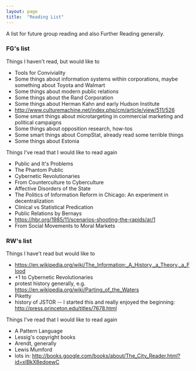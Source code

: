 ```yaml
---
layout: page
title:  "Reading List"
---
```


A list for future group reading and also Further Reading generally.

### FG's list  

Things I haven't read, but would like to

- Tools for Conviviality
- Some things about information systems within corporations, maybe something about Toyota and Walmart 
- Some things about modern public relations
- Some things about the Rand Corporation
- Some things about Herman Kahn and early Hudson Institute
- http://www.culturemachine.net/index.php/cm/article/view/511/526
- Some smart things about microtargeting in commercial marketing and political campaigns
- Some things about opposition research, how-tos
- Some smart things about CompStat, already read some terrible things
- Some things about Estonia

Things I've read that I would like to read again  

- Public and It's Problems
- The Phantom Public
- Cybernetic Revolutionaries
- From Counterculture to Cyberculture
- Affective Disorders of the State
- The Politics of Information Reform in Chicago: An experiment in decentralization
- Clinical vs Statistical Predication
- Public Relations by Bernays
- https://hbr.org/1985/11/scenarios-shooting-the-rapids/ar/1
- From Social Movements to Moral Markets  

### RW's list 

Things I have't read but would like to

- https://en.wikipedia.org/wiki/The_Information:_A_History,_a_Theory,_a_Flood
- +1 to Cybernetic Revolutionaries
- protest history generally, e.g. https://en.wikipedia.org/wiki/Parting_of_the_Waters
- Piketty 
- history of JSTOR -- I started this and really enjoyed the beginning: http://press.princeton.edu/titles/7678.html

Things I've read that I would like to read again 

- A Pattern Language 
- Lessig's copyright books 
- Arendt, generally 
- Lewis Mumford 
- lots in: http://books.google.com/books/about/The_City_Reader.html?id=xIBkX8edoewC
